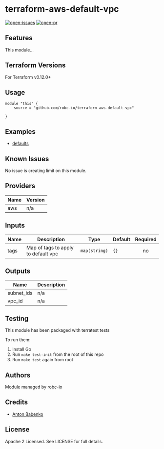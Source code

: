# terraform-aws-default-vpc

[![open-issues](https://img.shields.io/github/issues-raw/robc-io/terraform-aws-default-vpc?style=for-the-badge)](https://github.com/robc-io/terraform-aws-default-vpc/issues)
[![open-pr](https://img.shields.io/github/issues-pr-raw/robc-io/terraform-aws-default-vpc?style=for-the-badge)](https://github.com/robc-io/terraform-aws-default-vpc/pulls)

## Features

This module...

## Terraform Versions

For Terraform v0.12.0+

## Usage

```
module "this" {
    source = "github.com/robc-io/terraform-aws-default-vpc"

}
```
## Examples

- [defaults](https://github.com/robc-io/terraform-aws-default-vpc/tree/master/examples/defaults)

## Known  Issues
No issue is creating limit on this module.

<!-- BEGINNING OF PRE-COMMIT-TERRAFORM DOCS HOOK -->
## Providers

| Name | Version |
|------|---------|
| aws | n/a |

## Inputs

| Name | Description | Type | Default | Required |
|------|-------------|------|---------|:-----:|
| tags | Map of tags to apply to default vpc | `map(string)` | `{}` | no |

## Outputs

| Name | Description |
|------|-------------|
| subnet\_ids | n/a |
| vpc\_id | n/a |

<!-- END OF PRE-COMMIT-TERRAFORM DOCS HOOK -->

## Testing
This module has been packaged with terratest tests

To run them:

1. Install Go
2. Run `make test-init` from the root of this repo
3. Run `make test` again from root

## Authors

Module managed by [robc-io](https://github.com/robc-io)

## Credits

- [Anton Babenko](https://github.com/antonbabenko)

## License

Apache 2 Licensed. See LICENSE for full details.
